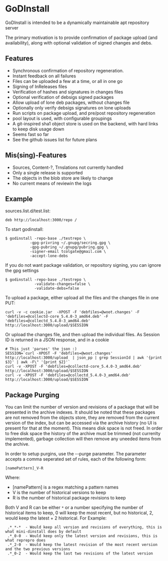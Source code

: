 # GoDInstall

GoDInstall is intended to be a dynamically maintainable apt repository server

The primary motivation is to provide confirmation of package upload (and
availability), along with optional validation of signed changes and debs.

## Features

- Synchronous confirmation of repository regeneration.
- Instant feedback on all failures
- Files can be uploaded a few at a time, or all in one go
- Signing of InReleases files
- Verification of hashes and signatures in changes files
- Optional verification of debsigs signed packages
- Allow upload of lone deb packages, without changes file
- Optionally only verify debsigs signatures on lone uploads
- Run scripts on package upload, and pre/post repository regeneration
- pool layout is used, with configurable groupings
- A git-inspired sha1 object store is used on the backend, with
  hard links to keep disk usage down
- Seems fast so far
- See the github issues list for future plans

## Mis(sing)-Features

- Sources, Content-?, Trnslations not  currently handled
- Only a single release is supported
- The objects in the blob store are likely to change
- No current means of reviewin the logs

## Example

sources.list.d/test.list:
```
deb http://localhost:3000/repo /
```

To start godinstall:

```
$ godinstall -repo-base ./testrepo \
           -gpg-privring ~/.gnupg/secring.gpg \
           -gpg-pubring ~/.gnupg/pubring.gpg \
           -signer-email tcolgate@gmail.com \
           -accept-lone-debs
```

If you do not want package validation, or repository signing, you can
ignore the gpg settings

```
$ godinstall -repo-base ./testrepo \
             -validate-changes=false \
             -validate-debs=false
```

To upload a package, either upload all the files and the changes file in one PUT: 
```
curl -v -c cookie.jar  -XPOST -F 'debfiles=@woot.changes' -F 'debfiles=@collectd-core_5.4.0-3_amd64.deb' -F 'debfiles=@collectd_5.4.0-3_amd64.deb'  http://localhost:3000/upload/$SESSION
```

Or upload the changes file, and then upload the individual files. As Session ID is returned in a JSON response, and in a cookie
```
# This just 'parses' the json :)
SESSION=`curl -XPOST -F 'debfiles=@woot.changes' http://localhost:3000/upload  | json_pp | grep SessionId | awk '{print $3}' | awk -F\" '{print $2}'`
curl -v -XPOST -F 'debfiles=@collectd-core_5.4.0-3_amd64.deb' http://localhost:3000/upload/$SESSION
curl -v -XPOST -F 'debfiles=@collectd_5.4.0-3_amd64.deb'  http://localhost:3000/upload/$SESSION
```

## Package Purging

You can limit the number of version and revisions of a package that will be presented in the 
archive indexes. It should be noted that these packages are not removed from the objects store, they
are removed from the current version of the index, but can be accessed via the archive history (no
UI is present for that at the moment). This means disk space is not freed. In order to free disk space
the history of the archive must be trimmed (not currenlty implemented), garbage collection will then
remove any uneeded items from the archive.

In order to setup purgins, use the --purge parameter. The parameter accepts a comma seperated set of rules,
each of the following form:

```
[namePattern]_V-R
```

Where:
- [namePattern] is a regex matching a pattern names
- V is the number of historical versions to keep
- R is the number of historical package revisions to keep

Both V and R can be either `*` or a number specifying the number of historical items to keep, 0 will keep
the most recent, but no historical, 2, would keep the latest + 2 historical. For Example:

```
 .*_*-*  - Would keep all version and revisions of everything, this is what mini-dinstall does by default
 .*_0-0  - Would keep only the latest version and revisions, this is what reprepro does
 .*_2-0  - Would keep the latest revision of the most recent version and the two previous versions
 .*_0-2  - Would keep the last two revisions of the latest version
```



